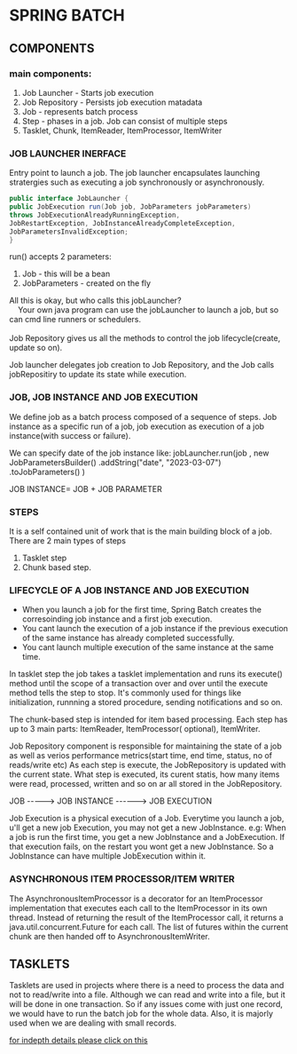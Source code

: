# SPRING BATCH

## COMPONENTS

### main components:

1. Job Launcher - Starts job execution
2. Job Repository - Persists job execution matadata
3. Job - represents batch process
4. Step - phases in a job. Job can consist of multiple steps
5. Tasklet, Chunk, ItemReader, ItemProcessor, ItemWriter

### JOB LAUNCHER INERFACE

Entry point to launch a job. The job launcher encapsulates launching stratergies such as executing a job synchronously
or asynchronously.

```java
public interface JobLauncher {
public JobExecution run(Job job, JobParameters jobParameters)
throws JobExecutionAlreadyRunningException,
JobRestartException, JobInstanceAlreadyCompleteException,
JobParametersInvalidException;
}
```

run() accepts 2 parameters:

1. Job - this will be a bean
2. JobParameters - created on the fly

All this is okay, but who calls this jobLauncher?
<br>
&nbsp;&nbsp;&nbsp;&nbsp;Your own java program can use the jobLauncher to launch a job, but so can cmd line runners or
schedulers.
<br><br>
Job Repository gives us all the methods to control the job lifecycle(create, update so on).

Job launcher delegates job creation to Job Repository, and the Job calls jobRepositiry to update its state while
execution.

### JOB, JOB INSTANCE AND JOB EXECUTION

We define job as a batch process composed of a sequence of steps. Job instance as a specific run of a job, job execution
as execution of a job instance(with success or failure).

We can specify date of the job instance like:
jobLauncher.run(job , new JobParametersBuilder()
.addString("date", "2023-03-07")
.toJobParameters()
)

JOB INSTANCE= JOB + JOB PARAMETER

### STEPS

It is a self contained unit of work that is the main building block of a job. There are 2 main types of steps

1. Tasklet step
2. Chunk based step.

### LIFECYCLE OF A JOB INSTANCE AND JOB EXECUTION

- When you launch a job for the first time, Spring Batch creates the corresoinding job instance and a first job
  execution.
- You cant launch the execution of a job instance if the previous execution of the same instance has already completed
  successfully.
- You cant launch multiple execution of the same instance at the same time.

In tasklet step the job takes a tasklet implementation and runs its execute() method until the scope of a transaction
over and over until the execute method tells the step to stop. It's commonly used for things like initialization,
runnning a stored procedure, sending notifications and so on.

The chunk-based step is intended for item based processing. Each step has up to 3 main parts: ItemReader, ItemProcessor(
optional), ItemWriter.

Job Repository component is responsible for maintaining the state of a job as well as verios performance metrics(start
time, end time, status, no of reads/write etc)
As each step is execute, the JobRepository is updated with the current state. What step is executed, its curent statis,
how many items were read, processed, written and so on ar all stored in the JobRepository.

JOB -----> JOB INSTANCE ------> JOB EXECUTION

Job Execution is a physical execution of a Job. Everytime you launch a job, u'll get a new job Execution, you may not
get a new JobInstance. e.g: When a job is run the first time, you get a new JobInstance and a JobExecution. If that
execution fails, on the restart you wont get a new JobInstance. So a JobInstance can have multiple JobExecution within
it.

### ASYNCHRONOUS ITEM PROCESSOR/ITEM WRITER

The AsynchronousItemProcessor is a decorator for an ItemProcessor implementation that executes each call to the
ItemProcessor in its own thread. Instead of returning the result of the ItemProcessor call, it returns a
java.util.concurrent.Future for each call. The list of futures within the current chunk are then handed off to
AsynchronousItemWriter.

## TASKLETS

Tasklets are used in projects where there is a need to process the data and not to read/write into a file. Although we
can read and write into a file, but it will be done in one transaction. So if any issues come with just one record, we
would have to run the batch job for the whole data. Also, it is majorly used when we are dealing with small records.

[for indepth details please click on this](https://levelup.gitconnected.com/10-handy-spring-batch-tricks-24556cf549a4)

